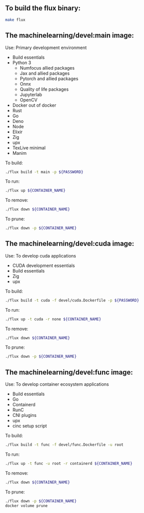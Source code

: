 ## To build the flux binary:

```bash
make flux
```

## The machinelearning/devel:main image:

Use: Primary development environment

- Build essentials
- Python 3
    - Numfocus allied packages
    - Jax and allied packages
    - Pytorch and allied packages
    - Onnx
    - Quality of life packages
    - Jupyterlab
    - OpenCV
- Docker out of docker
- Rust
- Go
- Deno
- Node
- Elixir
- Zig
- upx
- TexLive minimal
- Manim

To build:

```bash
./flux build -t main -p ${PASSWORD}
```
To run:

```bash
./flux up ${CONTAINER_NAME}
```

To remove:

```bash
./flux down ${CONTAINER_NAME}
```

To prune:

```bash
./flux down -p ${CONTAINER_NAME}
```

## The machinelearning/devel:cuda image:

Use: To develop cuda applications

- CUDA development essentials
- Build essentials
- Zig
- upx

To build:

```bash
./flux build -t cuda -f devel/cuda.Dockerfile -p ${PASSWORD}
```
To run:

```bash
./flux up -t cuda -r none ${CONTAINER_NAME}
```

To remove:

```bash
./flux down ${CONTAINER_NAME}
```

To prune:

```bash
./flux down -p ${CONTAINER_NAME}
```

## The machinelearning/devel:func image:

Use: To develop container ecosystem applications

- Build essentials
- Go
- Containerd
- RunC
- CNI plugins
- upx
- cinc setup script

To build:

```bash
./flux build -t func -f devel/func.Dockerfile -u root
```
To run:

```bash
./flux up -t func -u root -r containerd ${CONTAINER_NAME}
```

To remove:

```bash
./flux down ${CONTAINER_NAME}
```

To prune:

```bash
./flux down -p ${CONTAINER_NAME}
docker volume prune
```